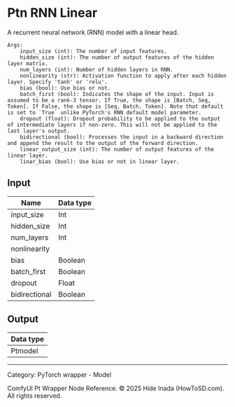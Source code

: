 # Ptn RNN Linear
A recurrent neural network (RNN) model with a linear head.

    Args:
        input_size (int): The number of input features.
        hidden_size (int): The number of output features of the hidden layer matrix.
        num_layers (int): Number of hidden layers in RNN.
        nonlinearity (str): Activation function to apply after each hidden layer. Specify 'tanh' or 'relu'.
        bias (bool): Use bias or not.
        batch_first (bool): Indicates the shape of the input. Input is assumed to be a rank-3 tensor. If True, the shape is [Batch, Seq, Token]. If False, the shape is [Seq, Batch, Token]. Note that default is set to `True` unlike PyTorch's RNN default model parameter.
        dropout (float): Dropout probability to be applied to the output of intermediate layers if non-zero. This will not be applied to the last layer's output.
        bidirectional (bool): Processes the input in a backward direction and append the result to the output of the forward direction.
        linear_output_size (int): The number of output features of the linear layer.
        linar_bias (bool): Use bias or not in linear layer.

## Input
| Name | Data type |
|---|---|
| input_size | Int |
| hidden_size | Int |
| num_layers | Int |
| nonlinearity |  |
| bias | Boolean |
| batch_first | Boolean |
| dropout | Float |
| bidirectional | Boolean |

## Output
| Data type |
|---|
| Ptmodel |

<HR>
Category: PyTorch wrapper - Model

ComfyUI Pt Wrapper Node Reference. © 2025 Hide Inada (HowToSD.com). All rights reserved.
